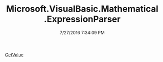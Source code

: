 ﻿---
title: Microsoft.VisualBasic.Mathematical.ExpressionParser
date: 7/27/2016 7:34:09 PM
---

[GetValue](T-Microsoft.VisualBasic.Mathematical.ExpressionParser.GetValue.html)
